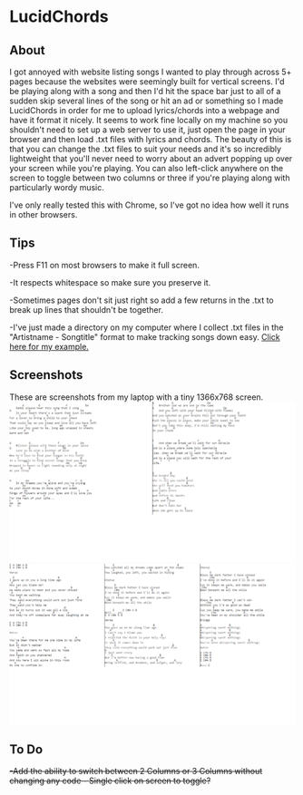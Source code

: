 # LucidChords

## About
I got annoyed with website listing songs I wanted to play through across 5+ pages because the websites were seemingly built for vertical screens. I'd be playing along with a song and then I'd hit the space bar just to all of a sudden skip several lines of the song or hit an ad or something so I made LucidChords in order for me to upload lyrics/chords into a webpage and have it format it nicely. It seems to work fine locally on my machine so you shouldn't need to set up a web server to use it, just open the page in your browser and then load .txt files with lyrics and chords. The beauty of this is that you can change the .txt files to suit your needs and it's so incredibly lightweight that you'll never need to worry about an advert popping up over your screen while you're playing. You can also left-click anywhere on the screen to toggle between two columns or three if you're playing along with particularly wordy music.

I've only really tested this with Chrome, so I've got no idea how well it runs in other browsers.

## Tips
-Press F11 on most browsers to make it full screen.

-It respects whitespace so make sure you preserve it.

-Sometimes pages don't sit just right so add a few returns in the .txt to break up lines that shouldn't be together.

-I've just made a directory on my computer where I collect .txt files in the "Artistname - Songtitle" format to make tracking songs down easy. [Click here for my example.](../master/ExamplePictures/Directory.png)

## Screenshots

These are screenshots from my laptop with a tiny 1366x768 screen.
![2 Columns](/ExamplePictures/2columns.png?raw=true "2 Columns Example")
![3 Columns](/ExamplePictures/3columns.png?raw=true "3 Columns Example")

## To Do

~~-Add the ability to switch between 2 Columns or 3 Columns without changing any code - Single click on screen to toggle?~~
